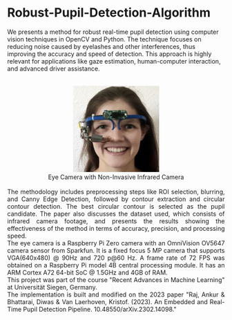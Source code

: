 # Robust-Pupil-Detection-Algorithm

We presents a method for robust real-time pupil detection using computer vision techniques in OpenCV and Python. The technique focuses on reducing noise caused by eyelashes and other interferences, thus improving the accuracy and speed of detection. This approach is highly relevant for applications like gaze estimation, human-computer interaction, and advanced driver assistance. 

<br>
<div align="center">
<img src="image/eye-glasses.png" width="200" height="200">
</div>
<div align="center">
Eye Camera with Non-Invasive Infrared Camera
</div>  
<br>  
<div style="text-align: justify;">
The methodology includes preprocessing steps like ROI selection, blurring, and Canny Edge Detection, followed by contour extraction and circular contour detection. The best circular contour is selected as the pupil candidate. The paper also discusses the dataset used, which consists of infrared camera footage, and presents the results showing the effectiveness of the method in terms of accuracy, precision, and processing speed.
<br>  
The eye camera is a Raspberry Pi Zero camera with an OmniVision OV5647 camera sensor from Sparkfun. It is a fixed focus 5 MP camera that supports VGA(640x480) @ 90Hz and 720 p@60 Hz. A frame rate of 72 FPS was obtained on a Raspberry Pi model 4B central processing module. It has an ARM Cortex A72 64-bit SoC @ 1.5GHz and 4GB of RAM.
<br>  
This project was part of the course "Recent Advances in Machine Learning" at Universität Siegen, Germany.
<br>  
The implementation is built and modified on the 2023 paper "Raj, Ankur & Bhattarai, Diwas & Van Laerhoven, Kristof. (2023). An Embedded and Real-Time Pupil Detection Pipeline. 10.48550/arXiv.2302.14098."
<div>


